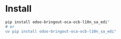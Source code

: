 # Install

```bash
pip install odoo-bringout-oca-ocb-l10n_sa_edi"
# or
uv pip install odoo-bringout-oca-ocb-l10n_sa_edi"
```
